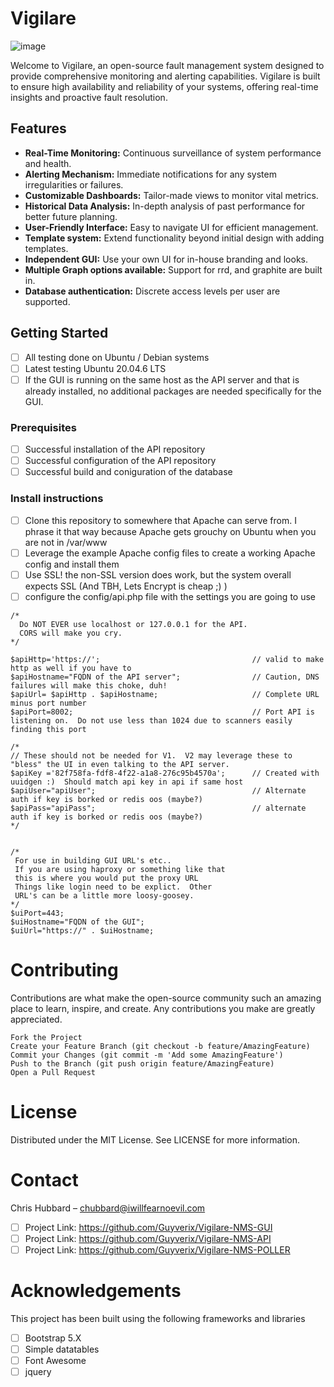 # Vigilare
![image](https://github.com/Guyverix/Vigilare-NMS-GUI/assets/1209259/b988a2fa-8009-43af-80c0-595ab5919693)

Welcome to Vigilare, an open-source fault management system designed to provide comprehensive monitoring and alerting capabilities. Vigilare is built to ensure high availability and reliability of your systems, offering real-time insights and proactive fault resolution.

## Features

- **Real-Time Monitoring:** Continuous surveillance of system performance and health.
- **Alerting Mechanism:** Immediate notifications for any system irregularities or failures.
- **Customizable Dashboards:** Tailor-made views to monitor vital metrics.
- **Historical Data Analysis:** In-depth analysis of past performance for better future planning.
- **User-Friendly Interface:** Easy to navigate UI for efficient management.
- **Template system:** Extend functionality beyond initial design with adding templates.
- **Independent GUI:** Use your own UI for in-house branding and looks.
- **Multiple Graph options available:** Support for rrd, and graphite are built in.
- **Database authentication:** Discrete access levels per user are supported.


## Getting Started
- [ ] All testing done on Ubuntu / Debian systems
- [ ] Latest testing Ubuntu 20.04.6 LTS
- [ ] If the GUI is running on the same host as the API server and that is already installed, no additional packages are needed specifically for the GUI.

### Prerequisites
- [ ] Successful installation of the API repository
- [ ] Successful configuration of the API repository
- [ ] Successful build and coniguration of the database

### Install instructions
- [ ] Clone this repository to somewhere that Apache can serve from.  I phrase it that way because Apache gets grouchy on Ubuntu when you are not in /var/www
- [ ] Leverage the example Apache config files to create a working Apache config and install them
- [ ] Use SSL!  the non-SSL version does work, but the system overall expects SSL (And TBH, Lets Encrypt is cheap ;) )
- [ ] configure the config/api.php file with the settings you are going to use
```
/*
  Do NOT EVER use localhost or 127.0.0.1 for the API.
  CORS will make you cry.
*/

$apiHttp='https://';                                  // valid to make http as well if you have to
$apiHostname="FQDN of the API server";                // Caution, DNS failures will make this choke, duh!
$apiUrl= $apiHttp . $apiHostname;                     // Complete URL minus port number
$apiPort=8002;                                        // Port API is listening on.  Do not use less than 1024 due to scanners easily finding this port

/*
// These should not be needed for V1.  V2 may leverage these to "bless" the UI in even talking to the API server.
$apiKey ='82f758fa-fdf8-4f22-a1a8-276c95b4570a';      // Created with uuidgen :)  Should match api key in api if same host
$apiUser="apiUser";                                   // Alternate auth if key is borked or redis oos (maybe?)
$apiPass="apiPass";                                   // alternate auth if key is borked or redis oos (maybe?)
*/


/*
 For use in building GUI URL's etc..
 If you are using haproxy or something like that
 this is where you would put the proxy URL
 Things like login need to be explict.  Other
 URL's can be a little more loosy-goosey.
*/
$uiPort=443;
$uiHostname="FQDN of the GUI";
$uiUrl="https://" . $uiHostname;
```



# Contributing

Contributions are what make the open-source community such an amazing place to learn, inspire, and create. Any contributions you make are greatly appreciated.

    Fork the Project
    Create your Feature Branch (git checkout -b feature/AmazingFeature)
    Commit your Changes (git commit -m 'Add some AmazingFeature')
    Push to the Branch (git push origin feature/AmazingFeature)
    Open a Pull Request


# License
Distributed under the MIT License. See LICENSE for more information.

# Contact

Chris Hubbard – <chubbard@iwillfearnoevil.com>

- [ ] Project Link: https://github.com/Guyverix/Vigilare-NMS-GUI
- [ ] Project Link: https://github.com/Guyverix/Vigilare-NMS-API
- [ ] Project Link: https://github.com/Guyverix/Vigilare-NMS-POLLER

# Acknowledgements
This project has been built using the following frameworks and libraries

- [ ] Bootstrap 5.X
- [ ] Simple datatables
- [ ] Font Awesome
- [ ] jquery
